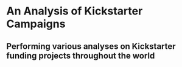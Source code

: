 # An Analysis of Kickstarter Campaigns
Performing various analyses on Kickstarter funding projects throughout the world
---


